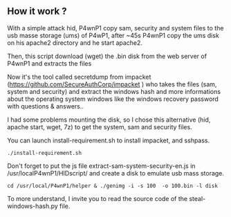 ## How it work ?

With a simple attack hid, P4wnP1 copy sam, security and system files to the usb masse storage (ums) of P4wP1, after ~45s P4wnP1 copy the ums disk on his apache2 directory and he start apache2.

Then, this script download (wget) the .bin disk from the web server of P4wnP1 and extracts the files 

Now it's the tool called secretdump from impacket (https://github.com/SecureAuthCorp/impacket
) who takes the files (sam, system and security) and extract the windows hash and more informations about the operating system windows like the windows recovery password with questions & answers..

I had some problems mounting the disk, so I chose this alternative (hid, apache start, wget, 7z) to get the system, sam and security files.

You can launch install-requirement.sh to install impacket, and sshpass.

```
./install-requirement.sh
```
Don't forget to put the js file extract-sam-system-security-en.js in /usr/localP4wnP1/HIDscript/ and create a disk to emulate usb mass storage.

```
cd /usr/local/P4wnP1/helper & ./genimg -i -s 100  -o 100.bin -l disk
```

To more understand, I invite you to read the source code of the steal-windows-hash.py file.
